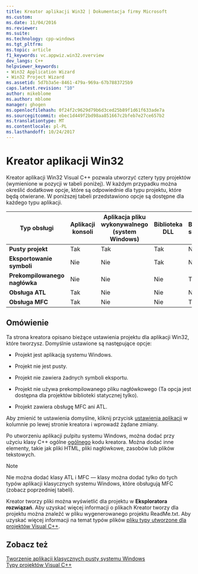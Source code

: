 ```yaml
---
title: Kreator aplikacji Win32 | Dokumentacja firmy Microsoft
ms.custom: 
ms.date: 11/04/2016
ms.reviewer: 
ms.suite: 
ms.technology: cpp-windows
ms.tgt_pltfrm: 
ms.topic: article
f1_keywords: vc.appwiz.win32.overview
dev_langs: C++
helpviewer_keywords:
- Win32 Application Wizard
- Win32 Project Wizard
ms.assetid: 5d7b3a5e-8461-479a-969a-67b7883725b9
caps.latest.revision: "10"
author: mikeblome
ms.author: mblome
manager: ghogen
ms.openlocfilehash: 0f24f2c9629d79b6d3ced25b89f1d61f633ade7a
ms.sourcegitcommit: ebec1d449f2bd98aa851667c2bfeb7e27ce657b2
ms.translationtype: MT
ms.contentlocale: pl-PL
ms.lasthandoff: 10/24/2017
---
```

# <a name="win32-application-wizard"></a>Kreator aplikacji Win32
Kreator aplikacji Win32 Visual C++ pozwala utworzyć cztery typy projektów (wymienione w pozycji w tabeli poniżej). W każdym przypadku można określić dodatkowe opcje, które są odpowiednie dla typu projektu, które będą otwierane. W poniższej tabeli przedstawiono opcje są dostępne dla każdego typu aplikacji.  
  
|Typ obsługi|Aplikacji konsoli|Aplikacja pliku wykonywalnego (system Windows)|Biblioteka DLL|Biblioteka statyczna|  
|---------------------|-------------------------|----------------------------------------|---------------------------|--------------------|  
|**Pusty projekt**|Tak|Tak|Tak|Nie|  
|**Eksportowanie symboli**|Nie|Nie|Tak|Nie|  
|**Prekompilowanego nagłówka**|Nie|Nie|Nie|Tak|  
|**Obsługa ATL**|Tak|Nie|Nie|Nie|  
|**Obsługa MFC**|Tak|Nie|Nie|Tak|  
  
## <a name="overview"></a>Omówienie  
 Ta strona kreatora opisano bieżące ustawienia projektu dla aplikacji Win32, które tworzysz. Domyślnie ustawione są następujące opcje:  
  
-   Projekt jest aplikacją systemu Windows.  
  
-   Projekt nie jest pusty.  
  
-   Projekt nie zawiera żadnych symboli eksportu.  
  
-   Projekt nie używa prekompilowanego pliku nagłówkowego (Ta opcja jest dostępna dla projektów biblioteki statycznej tylko).  
  
-   Projekt zawiera obsługę MFC ani ATL.  
  
 Aby zmienić te ustawienia domyślne, kliknij przycisk [ustawienia aplikacji](../windows/application-settings-win-32-project-wizard.md) w kolumnie po lewej stronie kreatora i wprowadź żądane zmiany.  
  
 Po utworzeniu aplikacji pulpitu systemu Windows, można dodać przy użyciu klasy C++ ogólne [ogólnego](../ide/generic-cpp-class-wizard.md) kodu kreatora. Można dodać inne elementy, takie jak pliki HTML, pliki nagłówkowe, zasobów lub plików tekstowych.  
  
> [!NOTE]
>  Nie można dodać klasy ATL i MFC — klasy można dodać tylko do tych typów aplikacji klasycznych systemu Windows, które obsługują MFC (zobacz poprzedniej tabeli).  
  
 Kreator tworzy pliki można wyświetlić dla projektu w **Eksploratora rozwiązań**. Aby uzyskać więcej informacji o plikach Kreator tworzy dla projektu można znaleźć w pliku wygenerowanego projektu ReadMe.txt. Aby uzyskać więcej informacji na temat typów plików [pliku typy utworzone dla projektów Visual C++](../ide/file-types-created-for-visual-cpp-projects.md).  
  
## <a name="see-also"></a>Zobacz też  
 [Tworzenie aplikacji klasycznych pusty systemu Windows](../windows/creating-an-empty-windows-desktop-application.md)   
 [Typy projektów Visual C++](../ide/visual-cpp-project-types.md)